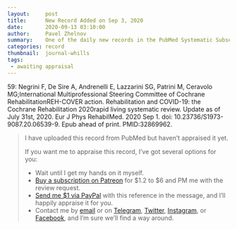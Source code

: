 ```yaml
---
layout:     post
title:      New Record Added on Sep 3, 2020
date:       2020-09-13 03:10:00
author:     Pavel Zhelnov
summary:    One of the daily new records in the PubMed Systematic Subset indexed by Sep 3, 2020.
categories: record
thumbnail:  journal-whills
tags:
 - awaiting appraisal
---
```


59: Negrini F, De Sire A, Andrenelli E, Lazzarini SG, Patrini M, Ceravolo MG;International Multiprofessional Steering Committee of Cochrane RehabilitationREH-COVER action. Rehabilitation and COVID-19: the Cochrane Rehabilitation 2020rapid living systematic review. Update as of July 31st, 2020. Eur J Phys RehabilMed. 2020 Sep 1. doi: 10.23736/S1973-9087.20.06539-9. Epub ahead of print. PMID:32869962.


> I have uploaded this record from PubMed but haven’t appraised it yet.
>
> If you want me to appraise this record, I’ve got several options for you:
> * Wait until I get my hands on it myself.
> * [Buy a subscription on Patreon](https://patreon.com/zheln) for $1.2 to $6 and PM me with the review request.
> * [Send me $1 via PayPal](https://paypal.me/pjelnov) with this reference in the message, and I’ll happily appraise it for you.
> * Contact me by [email](mailto:pavel@zheln.com) or on [Telegram](https://t.me/drzhelnov), [Twitter](https://twitter.com/drzhelnov), [Instagram](https://instagram.com/igzheln), or [Facebook](https://facebook.com/drzhelnov), and I’m sure we’ll find a way around.
